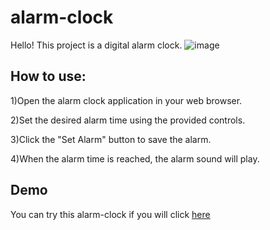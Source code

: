 # alarm-clock

Hello! This project is a digital alarm clock. ![image](https://github.com/MaksimDimov/alarm-clock/assets/144286311/649cfb1d-f484-4851-ab3e-80a3327ec7a9)

## How to use:
1)Open the alarm clock application in your web browser.

2)Set the desired alarm time using the provided controls.

3)Click the "Set Alarm" button to save the alarm.

4)When the alarm time is reached, the alarm sound will play.

## Demo
You can try this alarm-clock if you will click [here](https://maksimdimov.github.io/alarm-clock/)
